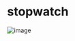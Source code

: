 # stopwatch
![image](https://github.com/Debarjitmohanty/stopwatch/assets/91021174/aeb9bbd5-0565-4fb5-9212-83cbad3cd8e8)
